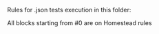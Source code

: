 Rules for .json tests execution in this folder: 

All blocks starting from #0 are on Homestead rules

